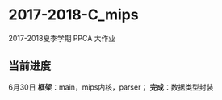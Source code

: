 # 2017-2018-C_mips
2017-2018夏季学期 PPCA 大作业

## 当前进度     
6月30日 **框架**：main，mips内核，parser； **完成**：数据类型封装
